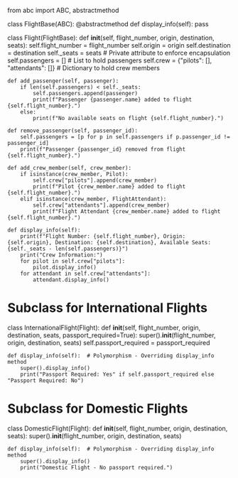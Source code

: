 from abc import ABC, abstractmethod

class FlightBase(ABC):
    @abstractmethod
    def display_info(self):
        pass

class Flight(FlightBase):
    def __init__(self, flight_number, origin, destination, seats):
        self.flight_number = flight_number
        self.origin = origin
        self.destination = destination
        self._seats = seats   # Private attribute to enforce encapsulation
        self.passengers = []   # List to hold passengers
        self.crew = {"pilots": [], "attendants": []}  # Dictionary to hold crew members

    def add_passenger(self, passenger):
        if len(self.passengers) < self._seats:
            self.passengers.append(passenger)
            print(f"Passenger {passenger.name} added to flight {self.flight_number}.")
        else:
            print(f"No available seats on flight {self.flight_number}.")

    def remove_passenger(self, passenger_id):
        self.passengers = [p for p in self.passengers if p.passenger_id != passenger_id]
        print(f"Passenger {passenger_id} removed from flight {self.flight_number}.")

    def add_crew_member(self, crew_member):
        if isinstance(crew_member, Pilot):
            self.crew["pilots"].append(crew_member)
            print(f"Pilot {crew_member.name} added to flight {self.flight_number}.")
        elif isinstance(crew_member, FlightAttendant):
            self.crew["attendants"].append(crew_member)
            print(f"Flight Attendant {crew_member.name} added to flight {self.flight_number}.")

    def display_info(self):
        print(f"Flight Number: {self.flight_number}, Origin: {self.origin}, Destination: {self.destination}, Available Seats: {self._seats - len(self.passengers)}")
        print("Crew Information:")
        for pilot in self.crew["pilots"]:
            pilot.display_info()
        for attendant in self.crew["attendants"]:
            attendant.display_info()

# Subclass for International Flights
class InternationalFlight(Flight):
    def __init__(self, flight_number, origin, destination, seats, passport_required=True):
        super().__init__(flight_number, origin, destination, seats)
        self.passport_required = passport_required

    def display_info(self):  # Polymorphism - Overriding display_info method
        super().display_info()
        print("Passport Required: Yes" if self.passport_required else "Passport Required: No")

# Subclass for Domestic Flights
class DomesticFlight(Flight):
    def __init__(self, flight_number, origin, destination, seats):
        super().__init__(flight_number, origin, destination, seats)

    def display_info(self):  # Polymorphism - Overriding display_info method
        super().display_info()
        print("Domestic Flight - No passport required.")

